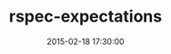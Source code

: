 ---
layout: post
title:  "rspec-expectations"
repo:   "rspec/rspec-expectations"
date:   2015-02-18 17:30:00
gemurl: http://github.com/rspec/rspec-expectations
---